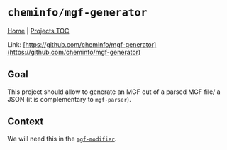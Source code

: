 # `cheminfo/mgf-generator`

[Home](../../README.md) | [Projects TOC](../projects.md)

Link: [https://github.com/cheminfo/mgf-generator](https://github.com/cheminfo/mgf-generator)

## Goal

This project should allow to generate an MGF out of a parsed MGF file/ a JSON (it is complementary to `mgf-parser`).

## Context

We will need this in the [`mgf-modifier`](./mgf-modifier.md).
